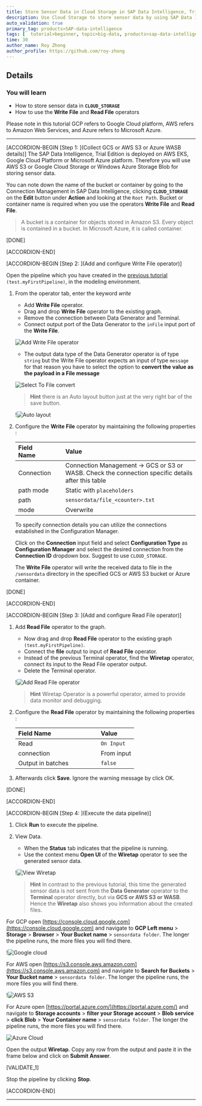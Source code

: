 ```yaml
---
title: Store Sensor Data in Cloud Storage in SAP Data Intelligence, Trial Edition
description: Use Cloud Storage to store sensor data by using SAP Data Intelligence, Trial Edition.
auto_validation: true
primary_tag: products>SAP-data-intelligence
tags: [  tutorial>beginner, topic>big-data, products>sap-data-intelligence ]
time: 30
author_name: Roy Zhong
author_profile: https://github.com/roy-zhong
---
```


## Details
### You will learn  
- How to store sensor data in **`CLOUD_STORAGE`**
- How to use the **Write File** and **Read File** operators

Please note in this tutorial GCP refers to Google Cloud platform, AWS refers to Amazon Web Services, and Azure refers to Microsoft Azure.

---

[ACCORDION-BEGIN [Step 1: ](Collect GCS or AWS S3 or Azure WASB details)]
The SAP Data Intelligence, Trial Edition is deployed on AWS EKS, Google Cloud Platform or Microsoft Azure platform. Therefore you will use AWS S3 or Google Cloud Storage or Windows Azure Storage Blob for storing sensor data.

You can note down the name of the bucket or container by going to the Connection Management in SAP Data Intelligence, clicking **`CLOUD_STORAGE`** on the **Edit** button under **Action** and looking at the `Root Path`. Bucket or container name is required when you use the operators **Write File** and **Read File**.

>A bucket is a container for objects stored in Amazon S3. Every object is contained in a bucket. In Microsoft Azure, it is called container.

[DONE]

[ACCORDION-END]

[ACCORDION-BEGIN [Step 2: ](Add and configure Write File operator)]

Open the pipeline which you have created in the [previous tutorial](datahub-trial-v2-pipelines-part01) `(test.myFirstPipeline)`, in the modeling environment.

 1. From the operator tab, enter the keyword *write*
    - Add **Write File** operator.
    - Drag and drop **Write File** operator to the existing graph.
    - Remove the connection between Data Generator and Terminal.
    - Connect output port of the Data Generator to the `inFile` input port of the **Write File**.

    ![Add Write File operator](datahub-trial-v2-pipelines-part02-1.png)

    - The output data type of the Data Generator operator is of type `string` but the Write File operator expects an input of type `message` for that reason you have to select the option to **convert the value as the payload in a File message**

    ![Select To File convert](datahub-trial-v2-pipelines-part02-0.png)

    >**Hint** there is an Auto layout button just at the very right bar of the save button.

    !![Auto layout](autolayout.png)

2. Configure the **Write File** operator by maintaining the following properties :

    |  Field Name&nbsp;&nbsp;&nbsp;&nbsp;&nbsp;&nbsp;&nbsp;&nbsp;&nbsp;&nbsp;&nbsp;&nbsp;&nbsp;     | Value
    |  :------------- | :-------------
    | Connection | Connection Management -> GCS or S3 or WASB. Check the connection specific details after this table
    | path mode | Static with `placeholders`
    | path  | `sensordata/file_<counter>.txt`
    | mode | Overwrite

    To specify connection details you can utilize the connections established in the Configuration Manager.

    Click on the **Connection** input field and select **Configuration Type** as **Configuration Manager** and select the desired connection from the **Connection ID** dropdown box. Suggest to use `CLOUD_STORAGE`.

    The **Write File** operator will write the received data to file in the `/sensordata` directory in the specified GCS or AWS S3 bucket or Azure container.

[DONE]

[ACCORDION-END]

[ACCORDION-BEGIN [Step 3: ](Add and configure Read File operator)]

1. Add **Read File** operator to the graph.
    - Now drag and drop **Read File** operator to the existing graph `(test.myFirstPipeline)`.
    - Connect the **file** output to input of **Read File** operator.
    - Instead of the previous Terminal operator, find the **Wiretap** operator, connect its input to the Read File operator output.
    - Delete the Terminal operator.

    !![Add Read File operator](datahub-trial-v2-pipelines-part02-2.png)


    >**Hint** Wiretap Operator is a powerful operator, aimed to provide data monitor and debugging.

2. Configure the **Read File** operator by maintaining the following properties :

    |  Field Name&nbsp;&nbsp;&nbsp;&nbsp;&nbsp;&nbsp;&nbsp;&nbsp;&nbsp;&nbsp;&nbsp;&nbsp;&nbsp;&nbsp;&nbsp;&nbsp;&nbsp;&nbsp;&nbsp;&nbsp;&nbsp;&nbsp;&nbsp;&nbsp;&nbsp;&nbsp;&nbsp;     | Value
    |  :------------- | :-------------
    | Read  | `On Input`
    | connection | From input
    |  Output in batches  | `false`

3. Afterwards click **Save**. Ignore the warning message by click OK.

[DONE]

[ACCORDION-END]

[ACCORDION-BEGIN [Step 4: ](Execute the data pipeline)]

1. Click **Run** to execute the pipeline.

2. View Data.
    - When the **Status** tab indicates that the pipeline is running.
    - Use the context menu **Open UI** of the **Wiretap** operator to see the generated sensor data.

    !![View Wiretap](datahub-trial-v2-pipelines-part02-3.png)

    >**Hint** In contrast to the previous tutorial, this time the generated sensor data is not sent from the **Data Generator** operator to the **Terminal** operator directly, but via **GCS or AWS S3 or WASB**. Hence the **Wiretap** also shows you information about the created files.

For GCP open [https://console.cloud.google.com](https://console.cloud.google.com) and navigate to **GCP Left menu** > **Storage** > **Browser** > **Your Bucket name** > `sensordata folder`. The longer the pipeline runs, the more files you will find there.

!![Google cloud](datahub-trial-v2-pipelines-part02-4.png)

For AWS open [https://s3.console.aws.amazon.com](https://s3.console.aws.amazon.com) and navigate to **Search for Buckets** > **Your Bucket name** > `sensordata folder`. The longer the pipeline runs, the more files you will find there.

!![AWS S3](datahub-trial-v2-pipelines-part02-5.png)

For Azure open [https://portal.azure.com/](https://portal.azure.com/) and navigate to **Storage accounts** > **filter your Storage account** > **Blob service** > **click Blob** > **Your Container name** > `sensordata folder`. The longer the pipeline runs, the more files you will find there.

![Azure Cloud](datahub-trial-v2-pipelines-part02-6.png)

Open the output **Wiretap**. Copy any row from the output and paste it in the frame below and click on **Submit Answer**.

[VALIDATE_1]

Stop the pipeline by clicking **Stop**.

[ACCORDION-END]

---

